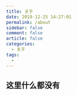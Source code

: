 ```yaml
---
title: 关于
date: 2019-12-25 14:27:01
permalink: /about
sidebar: false
comment: false
article: false
categories: 
  - 关于
tags: 
  - 
---
```


## 这里什么都没有
